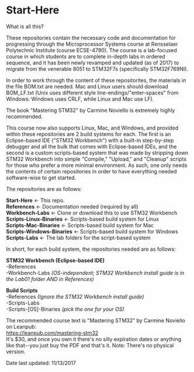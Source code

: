 # Start-Here

What is all this?  

These repositories contain the necessary code and documentation for progressing through the Microprocessor Systems course at Rensselaer Polytechnic Institute (course ECSE-4790). The course is a lab-focused course in which students are to complete in-depth labs in ordered sequence, and it has been newly revamped and updated (as of 2017) to migrate from the venerable 8051 to STM32F7s (specifically STM32F769NI).

In order to work through the content of these repositorites, the materials in the file BOM.txt are needed. Mac and Linux users should download BOM_LF.txt (Unix uses different style line-endings/"enter-spaces" from Windows: Windows uses CRLF, while Linux and Mac use LF). 

The book "Mastering STM32" by Carmine Noviello is extremely highly recommended.

This course now also supports Linux, Mac, and Windows, and provided within these repositories are 2 build systems for each. The first is an Eclipse-based IDE ("STM32 Workbench") with a built-in step-by-step debugger and all the bulk that comes with Eclipse-based IDEs, and the second is a custom scripts-based system that was made by stripping down STM32 Workbench into simple "Compile," "Upload," and "Cleanup" scripts for those who prefer a more minimal environment. As such, one only needs the contents of certain repositories in order to have everything needed software-wise to get started.

The repositories are as follows:

**Start-Here** <- This repo.  
**References** <- Documentation needed (required by all)  
**Workbench-Labs** <- Clone or download this to use STM32 Workbench  
**Scripts-Linux-Binaries** <- Scripts-based build system for Linux  
**Scripts-Mac-Binaries** <- Scripts-based build system for Mac  
**Scripts-Windows-Binaries** <- Scripts-based build system for Windows  
**Scripts-Labs** <- The lab folders for the script-based system  

In short, for each build system, the repositories needed are as follows:

**STM32 Workbench (Eclipse-based  IDE)**  
-References  
-Workbench-Labs *(OS-independent; STM32 Workbench install guide is in the Lab01 folder AND in References)*  

**Build Scripts**  
-References *(Ignore the STM32 Workbench install guide)*  
-Scripts-Labs  
-Scripts-[OS]-Binaries *(pick the one for your OS)*  

The recommended course text is "Mastering STM32" by Carmine Noviello on Leanpub:  
https://leanpub.com/mastering-stm32  
It's $30, and once you own it there's no silly expiration dates or anything like that--you just buy the PDF and that's it. Note: There's no physical version.

Date last updated: 11/13/2017
